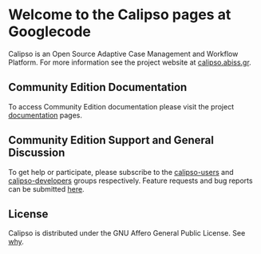 # Welcome to the Calipso pages at Googlecode #
Calipso is an Open Source Adaptive Case Management and Workflow Platform. For more information see the project website at [calipso.abiss.gr](http://calipso.abiss.gr).

## Community Edition Documentation ##
To access Community Edition documentation please visit the project [documentation](http://calipso.abiss.gr/documentation.html) pages.

## Community Edition Support and General Discussion ##
To get help or participate, please subscribe to the [calipso-users](http://groups.google.com/group/calipso-users) and [calipso-developers](http://groups.google.com/group/calipso-developers) groups respectively. Feature requests and bug reports can be submitted [here](http://code.google.com/p/calipso/issues/list).

## License ##
Calipso is distributed under the GNU Affero General Public License. See [why](http://www.gnu.org/licenses/why-affero-gpl.html).